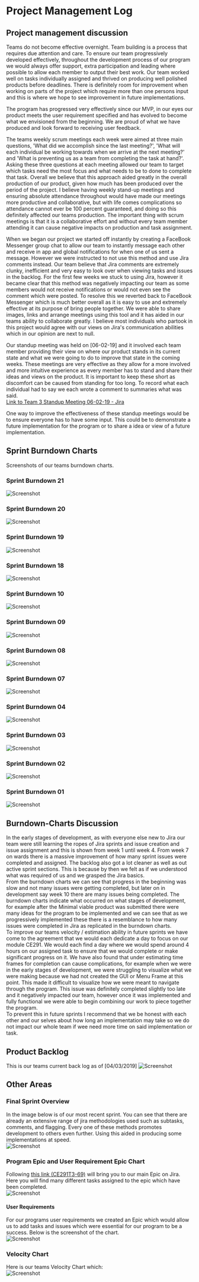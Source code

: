 # Project Management Log

## Project management discussion

Teams do not become effective overnight. Team building is a process that requires due attention and care. To ensure our team progressively developed effectively, throughout the development process of our program we would always offer support, extra participation and leading where possible to allow each member to output their best work. Our team worked well on tasks individually assigned and thrived on producing well polished products before deadlines. There is definitely room for improvement when working on parts of the project which require more than one persons input and this is where we hope to see improvement in future implementations.

The program has progressed very effectively since our MVP, in our eyes our product meets the user requirement specified and has evolved to become what we envisioned from the beginning. We are proud of what we have produced and look forward to receiving user feedback.

The teams weekly scrum meetings each week were aimed at three main questions, 'What did we accomplish since the last meeting?', 'What will each individual be working towards when we arrive at the next meeting?' and 'What is preventing us as a team from completing the task at hand?'. Asking these three questions at each meeting allowed our team to target which tasks need the most focus and what needs to be to done to complete that task. Overall we believe that this approach aided greatly in the overall production of our product, given how much has been produced over the period of the project. I believe having weekly stand-up meetings and ensuring absolute attendance throughout would have made our meetings more productive and collaborative, but with life comes complications so attendance cannot ever be 100 percent guaranteed, and doing so this definitely affected our teams production. The important thing with scrum meetings is that it is a collaborative effort and without every team member attending it can cause negative impacts on production and task assignment.

When we began our project we started off instantly by creating a FaceBook Messenger group chat to allow our team to instantly message each other and receive in app and global notifications for when one of us sent a message. However we were instructed to not use this method and use Jira comments instead. Our team believe that Jira comments are extremely clunky, inefficient and very easy to look over when viewing tasks and issues in the backlog. For the first few weeks we stuck to using Jira, however it became clear that this method was negatively impacting our team as some members would not receive notifications or would not even see the comment which were posted. To resolve this we reverted back to FaceBook Messenger which is much better overall as it is easy to use and extremely effective at its purpose of bring people together. We were able to share images, links and arrange meetings using this tool and it has aided in our teams ability to collaborate greatly. I believe most individuals who partook in this project would agree with our views on Jira's communication abilities which in our opinion are next to null.

Our standup meeting was held on [06-02-19] and it involved each team member providing their view on where our product stands in its current state and what we were going to do to improve that state in the coming weeks. These meetings are very effective as they allow for a more involved and more intuitive experience as every member has to stand and share their ideas and views on the product. It is important to keep these short as discomfort can be caused from standing for too long. To record what each individual had to say we each wrote a comment to summaries what was said.  
[Link to Team 3 Standup Meeting 06-02-19 - Jira](https://cseejira.essex.ac.uk/browse/CE291T3-67)

One way to improve the effectiveness of these standup meetings would be to ensure everyone has to have some input. This could be to demonstrate a future implementation for the program or to share a idea or view of a future implementation.

## Sprint Burndown Charts
Screenshots of our teams burndown charts.  

### Sprint Burndown 21  
![Screenshot](/README-Images/burndown21.jpg)   

### Sprint Burndown 20
![Screenshot](/README-Images/burndown20.jpg)  

### Sprint Burndown 19
![Screenshot](/README-Images/burndown19.jpg)   

### Sprint Burndown 18
![Screenshot](/README-Images/burndown18.jpg)  

### Sprint Burndown 10
![Screenshot](/README-Images/burndown10.jpg)  

### Sprint Burndown 09
![Screenshot](/README-Images/burndown09.jpg)  

### Sprint Burndown 08
![Screenshot](/README-Images/burndown08.jpg)  

### Sprint Burndown 07
![Screenshot](/README-Images/burndown07.jpg)  

### Sprint Burndown 04
![Screenshot](/README-Images/burndown04.jpg)  

### Sprint Burndown 03
![Screenshot](/README-Images/burndown03.jpg)  

### Sprint Burndown 02
![Screenshot](/README-Images/burndown02.jpg)  

### Sprint Burndown 01
![Screenshot](/README-Images/burndown01.jpg)   

## Burndown-Charts Discussion

In the early stages of development, as with everyone else new to Jira our team were still learning the ropes of Jira sprints and issue creation and issue assignment and this is shown from week 1 until week 4. From week 7 on wards there is a massive improvement of how many sprint issues were completed and assigned. The backlog also got a lot cleaner as well as out active sprint sections. This is because by then we felt as if we understood what was required of us and we grasped the Jira basics.  
From the burndown charts we can see that progress in the beginning was slow and not many issues were getting completed, but later on in development say week 10 there are many issues being completed. The burndown charts indicate what occurred on what stages of development, for example after the Minimal viable product was submitted there were many ideas for the program to be implemented and we can see that as we progressively implemented these there is a resemblance to how many issues were completed in Jira as replicated in the burndown charts.  
To improve our teams velocity / estimation ability in future sprints we have come to the agreement that we would each dedicate a day to focus on our module CE291. We would each find a day where we would spend around 4 hours on our assigned task to ensure that we would complete or make significant progress on it. We have also found that under estimating time frames for completion can cause complications, for example when we were in the early stages of development, we were struggling to visualize what we were making because we had not created the GUI or Menu Frame at this point. This made it difficult to visualize how we were meant to navigate through the program. This issue was definitely completed slightly too late and it negatively impacted our team, however once it was implemented and fully functional we were able to begin combining our work to piece together the program.  
To prevent this in future sprints I recommend that we be honest with each other and our selves about how long an implementation may take so we do not impact our whole team if wee need more time on said implementation or task.  

## Product Backlog
This is our teams current back log as of [04/03/2019]
![Screenshot](/README-Images/backlogimg.jpg)  

## Other Areas

### Final Sprint Overview
In the image below is of our most recent sprint. You can see that there are already an extensive range of jira methodologies used such as subtasks, comments, and flagging. Every one of these methods promotes development to others even further. Using this aided in producing some implementations at speed.  
![Screenshot](/README-Images/jiraext.jpg)   

### Program Epic and User Requirement Epic Chart
Following [this link (CE291T3-69)](https://cseejira.essex.ac.uk/browse/CE291T3-69) will bring you to our main Epic on Jira. Here you will find many different tasks assigned to the epic which have been completed.  
![Screenshot](/README-Images/jiraepic.jpg)  

#### User Requirements
For our programs user requirements we created an Epic which would allow us to add tasks and issues which were essential for our program to be a success. Below is the screenshot of the chart.  
![Screenshot](/README-Images/jirareq.jpg)  

### Velocity Chart

Here is our teams Velocity Chart which:  
![Screenshot](/README-Images/jiravel.jpg)  


